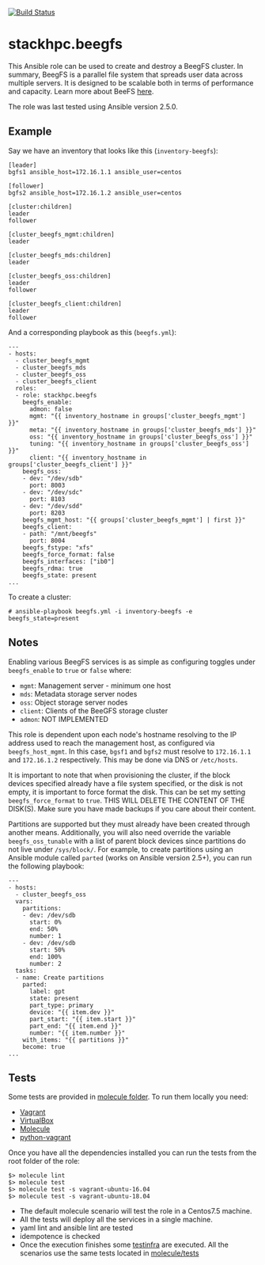 [![Build Status](https://travis-ci.com/stackhpc/ansible-role-beegfs.svg?branch=master)](https://travis-ci.com/stackhpc/ansible-role-beegfs)

# stackhpc.beegfs

This Ansible role can be used to create and destroy a BeegFS cluster. In
summary, BeegFS is a parallel file system that spreads user data across
multiple servers. It is designed to be scalable both in terms of
performance and capacity. Learn more about BeeFS [here](www.beegfs.io).

The role was last tested using Ansible version 2.5.0.

## Example

Say we have an inventory that looks like this (`inventory-beegfs`):

    [leader]
    bgfs1 ansible_host=172.16.1.1 ansible_user=centos

    [follower]
    bgfs2 ansible_host=172.16.1.2 ansible_user=centos

    [cluster:children]
    leader
    follower

    [cluster_beegfs_mgmt:children]
    leader

    [cluster_beegfs_mds:children]
    leader

    [cluster_beegfs_oss:children]
    leader
    follower

    [cluster_beegfs_client:children]
    leader
    follower

And a corresponding playbook as this (`beegfs.yml`):

    ---
    - hosts:
      - cluster_beegfs_mgmt
      - cluster_beegfs_mds
      - cluster_beegfs_oss
      - cluster_beegfs_client 
      roles:
      - role: stackhpc.beegfs
        beegfs_enable:
          admon: false
          mgmt: "{{ inventory_hostname in groups['cluster_beegfs_mgmt'] }}"
          meta: "{{ inventory_hostname in groups['cluster_beegfs_mds'] }}"
          oss: "{{ inventory_hostname in groups['cluster_beegfs_oss'] }}"
          tuning: "{{ inventory_hostname in groups['cluster_beegfs_oss'] }}"
          client: "{{ inventory_hostname in groups['cluster_beegfs_client'] }}"
        beegfs_oss:
        - dev: "/dev/sdb"
          port: 8003
        - dev: "/dev/sdc"
          port: 8103
        - dev: "/dev/sdd"
          port: 8203
        beegfs_mgmt_host: "{{ groups['cluster_beegfs_mgmt'] | first }}"
        beegfs_client:
        - path: "/mnt/beegfs"
          port: 8004
        beegfs_fstype: "xfs"
        beegfs_force_format: false
        beegfs_interfaces: ["ib0"]
        beegfs_rdma: true
        beegfs_state: present
    ...

To create a cluster:

    # ansible-playbook beegfs.yml -i inventory-beegfs -e beegfs_state=present


## Notes

Enabling various BeegFS services is as simple as configuring toggles
under `beegfs_enable` to `true` or `false` where:

- `mgmt`: Management server - minimum one host
- `mds`: Metadata storage server nodes
- `oss`: Object storage server nodes
- `client`: Clients of the BeeGFS storage cluster
- `admon`: NOT IMPLEMENTED

This role is dependent upon each node's hostname resolving to the IP address
used to reach the management host, as configured via `beegfs_host_mgmt`. In
this case, `bgsf1` and `bgfs2` must resolve to `172.16.1.1` and `172.16.1.2`
respectively. This may be done via DNS or `/etc/hosts`.

It is important to note that when provisioning the cluster, if the block
devices specified already have a file system specified, or the disk is not
empty, it is important to force format the disk. This can be set my setting
`beegfs_force_format` to `true`. THIS WILL DELETE THE CONTENT OF THE DISK(S).
Make sure you have made backups if you care about their content.

Partitions are supported but they must already have been created through
another means. Additionally, you will also need override the variable
`beegfs_oss_tunable` with a list of parent block devices since partitions do
not live under `/sys/block/`. For example, to create partitions using an
Ansible module called `parted` (works on Ansible version 2.5+), you can run the
following playbook:

    ---
    - hosts:
      - cluster_beegfs_oss
      vars:
        partitions:
        - dev: /dev/sdb
          start: 0%
          end: 50%
          number: 1
        - dev: /dev/sdb
          start: 50%
          end: 100%
          number: 2
      tasks:
      - name: Create partitions
        parted:
          label: gpt
          state: present
          part_type: primary
          device: "{{ item.dev }}"
          part_start: "{{ item.start }}"
          part_end: "{{ item.end }}"
          number: "{{ item.number }}"
        with_items: "{{ partitions }}"
        become: true
    ...

## Tests

Some tests are provided in [molecule folder](molecule). To run them locally you need:

- [Vagrant](https://www.vagrantup.com/)
- [VirtualBox](https://www.virtualbox.org/wiki/Downloads)
- [Molecule](https://molecule.readthedocs.io/en/latest/)
- [python-vagrant](https://pypi.org/project/python-vagrant/)

Once you have all the dependencies installed you can run the tests from the root folder of the role:

```
$> molecule lint
$> molecule test
$> molecule test -s vagrant-ubuntu-16.04
$> molecule test -s vagrant-ubuntu-18.04
```

- The default molecule scenario will test the role in a Centos7.5 machine.
- All the tests will deploy all the services in a single machine.
- yaml lint and ansible lint are tested
- idempotence is checked
- Once the execution finishes some [testinfra](https://testinfra.readthedocs.io/en/latest/) are
executed. All the scenarios use the same tests located in [molecule/tests](molecule/tests)
